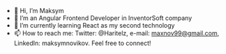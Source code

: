 - 👋 Hi, I’m Maksym
- 👀 I’m an Angular Frontend Developer in InventorSoft company
- 🌱 I’m currently learning React as my second technology
- 📫 How to reach me: Twitter: @Haritelz, e-mail: maxnov99@gmail.com, LinkedIn: maksymnovikov. Feel free to connect!
